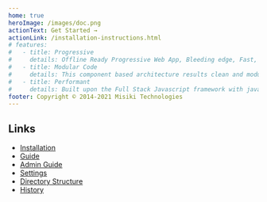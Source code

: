 ```yaml
---
home: true
heroImage: /images/doc.png
actionText: Get Started →
actionLink: /installation-instructions.html
# features:
#   - title: Progressive
#     details: Offline Ready Progressive Web App, Bleeding edge, Fast, Lightweight SPA (single page application) ecommerce.
#   - title: Modular Code
#     details: This component based architecture results clean and modular code which has the power to acomodate any ecommerce customizations.
#   - title: Performant
#     details: Built upon the Full Stack Javascript framework with javascript based MongoDB database which makes it even faster.
footer: Copyright © 2014-2021 Misiki Technologies
---
```


<!--
## About Misiki

Misiki is a Javascript ecommerce software that focus mainly on speed and ease of use. It is built over the cutting edge technology and purely modular code.

This is based on ReST API and disconnected architecture. Hence you are free to use any front-end or backend. For the same reason I separated both store front and store back office. Now you are free to use any ecommerce service like Moltin or even Firebase.

This has the potential to be converted to any type of ecommerce from Fashion Store, Electronics, Grocery Store with a little customizations

::: tip INFO
This is an extended version of [Foodfire](https://foodfire.info/), most of this scripts features are inspired from Foodfire resulting speed and better usability.
:::

- Fast and light weight
- MEAN API / NodeJS + Javascript + MongoDB + VueJS (speed + simplicity)
- SEO friendly URLs
- High Usability, simplicity, cleanliness
- Responsive front+back-ends which work
- OAUTH Login (local, facebook)
- Product variants, wishlist, Reviews and Ratings, Emails,Filters, Multicurrency
- Modular application structure
- Multiple customer address support
- Streamlined orders management & processing in the backend
- Stripe is finally there and works
- `>90` Light House Score (out of 100) + offline enabled
- Multilingual
- Enhanced multiple variations
- Simplified, but more powerful admin

Uses all javascript technology(**Full Stack**). Hence require cloud infrastructure for hosting. You may choose any cloud provider like Digital Ocean, Google Cloud, Amazon Web Services, Linode, etc. It uses the following Frameworks and Database

- VueJS (Client Side Scripting)
- NodeJS (To build highly scalable server)
- MongoDB (The database)

This is highly scalable and can handle many connections at a time. Ecommerce giants like Amazon and Flipkart are based on the same cloud infrastructure.

Being an **asynchronous event driven architecture** its speed goes upto 5 fold as compared to existing php or wordpress based ecommerce solutions.

## Past

Misiki is an evolution of Arialshop Javascript ecommerce first released 36 Earthian months back with a code name “ShopNx”

- Arialshop V6 – “Arialshop” V6 (VueJS)
- Arialshop V5 – Redeveloped core engine from scratch during over 8 months
- Arialshop V4 – “Arialshop” (VueJS)
- Arialshop V3 – “Hopyshopy” (Angular4)
- Arialshop V2 – “MaterialShop” (AngularJS 1.6)
- Arialshop V1 – “ShopNx” (AngularJS 1.5)

## Upcoming Updates

- Inventory Manager module
- Discount Coupons
- OAUTH Login: google, twitter
- Commenting system with upvote/downvote -->

## Links

- [Installation](/installation-instructions.html)
- [Guide](/guide.html)
- [Admin Guide](/admin-guide.html)
- [Settings](/settings.html)
- [Directory Structure](/directory-structure.html)
- [History](/history.html)
